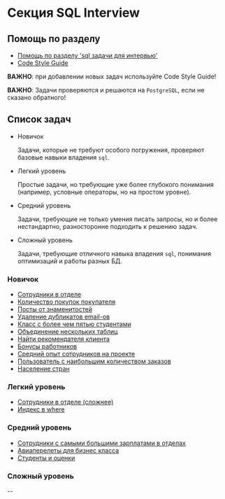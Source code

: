 # Секция SQL Interview

## Помощь по разделу

* [Помощь по разделу 'sql задачи для интервью'](./help.md)
* [Code Style Guide](./code_style.md)

**ВАЖНО**: при добавлении новых задач используйте Code Style Guide!

**ВАЖНО**:
Задачи проверяются и решаются на `PostgreSQL`, если не сказано обратного!

## Список задач

* Новичок

    Задачи, которые не требуют особого погружения, проверяют базовые навыки владения `sql`.

* Легкий уровень

    Простые задачи, но требующие уже более глубокого понимания (например, условные операторы, но на простом уровне).

* Средний уровень

    Задачи, требующие не только умения писать запросы, но и более нестандартно, разносторонне подходить к решению задач.

* Сложный уровень

    Задачи, требующие отличного навыка владения `sql`, понимания оптимизаций и работы разных БД.

### Новичок

* [Сотрудники в отделе](./beginner/employments.md)
* [Количество покупок покупателя](./beginner/total_price_paid_by_customer.md)
* [Посты от знаменитостей](./beginner/posts_from_celebrities.md)
* [Удаление дубликатов email-ов](./beginner/duplicate_email_remove.md)
* [Класс с более чем пятью студентами](./beginner/class_with_more_than_five_students.md)
* [Объединение нескольких таблиц](./beginner/join_three_tables.md)
* [Найти рекомендателя клиента](./beginner/customer_referees.md)
* [Бонусы работников](./beginner/employee_bonus.md)
* [Средний опыт сотрудников на проекте](./beginner/average_experience_in_project.md)
* [Пользователь с наибольшим количеством заказов](./beginner/customer_with_max_orders.md)
* [Население стран](./beginner/country_population.md)

### Легкий уровень

* [Сотрудники в отделе (сложнее)](./easy/department_employee.md)
* [Индекс в where](./easy/index_where.md)

### Средний уровень

* [Сотрудники с самыми большими зарплатами в отделах](./medium/department_highest_salary.md)
* [Авиаперелеты для бизнес класса](./medium/flight_comfort_not_business.md)
* [Студенты и оценки](./medium/student_marks.md)

### Сложный уровень

--
